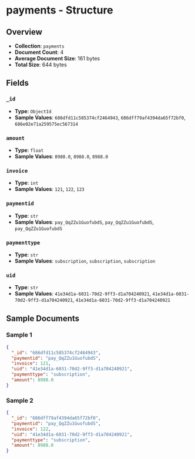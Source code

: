 # payments - Structure

## Overview
- **Collection**: `payments`
- **Document Count**: 4
- **Average Document Size**: 161 bytes
- **Total Size**: 644 bytes

## Fields

### `_id`

- **Type**: `ObjectId`
- **Sample Values**: `686dfd11c585374cf2464943`, `686dff79af4394da65f72bf0`, `686e02e71a259575ec567314`

### `amount`

- **Type**: `float`
- **Sample Values**: `8988.0`, `8988.0`, `8988.0`

### `invoice`

- **Type**: `int`
- **Sample Values**: `121`, `122`, `123`

### `paymentid`

- **Type**: `str`
- **Sample Values**: `pay_QqZZu1GuofubdS`, `pay_QqZZu1GuofubdS`, `pay_QqZZu1GuofubdS`

### `paymenttype`

- **Type**: `str`
- **Sample Values**: `subscription`, `subscription`, `subscription`

### `uid`

- **Type**: `str`
- **Sample Values**: `41e34d1a-6031-70d2-9ff3-d1a704240921`, `41e34d1a-6031-70d2-9ff3-d1a704240921`, `41e34d1a-6031-70d2-9ff3-d1a704240921`


## Sample Documents

### Sample 1

```json
{
  "_id": "686dfd11c585374cf2464943",
  "paymentid": "pay_QqZZu1GuofubdS",
  "invoice": 121,
  "uid": "41e34d1a-6031-70d2-9ff3-d1a704240921",
  "paymenttype": "subscription",
  "amount": 8988.0
}
```

### Sample 2

```json
{
  "_id": "686dff79af4394da65f72bf0",
  "paymentid": "pay_QqZZu1GuofubdS",
  "invoice": 122,
  "uid": "41e34d1a-6031-70d2-9ff3-d1a704240921",
  "paymenttype": "subscription",
  "amount": 8988.0
}
```

